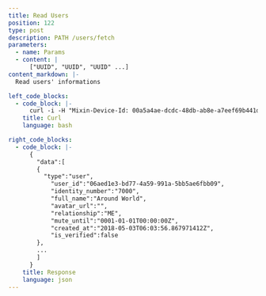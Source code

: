 ```yaml
---
title: Read Users
position: 122
type: post
description: PATH /users/fetch
parameters:
  - name: Params
  - content: |
      ["UUID", "UUID", "UUID" ...]
content_markdown: |-
  Read users' informations

left_code_blocks:
  - code_block: |-
      curl -i -H "Mixin-Device-Id: 00a5a4ae-dcdc-48db-ab8e-a7eef69b441d" -H "Content-Type: application/json" -H "Authorization: Bearer eyJhbGciOiJSUzUxMiIsInR5cCI6IkpXVCJ9.eyJleHAiOjE1MzMxMDg3OTYsImlhdCI6MTUyNTMzMjc5NiwianRpIjoiYzJiYzFiY2MtZTA4ZC00M2JlLWJhN2EtZGJlMWFlN2UxMzU3Iiwic2lkIjoiYTM0YzA3YTktNzU1ZC00YjU0LTk0YzUtZTQ1ZTlhMmRkNDNlIiwic2lnIjoiYzlkNDU1M2Q3ZmI3YjM4NDkxZjAxMmYyODQ0MTNhZmM0ODYzZTdhYWM4Nzg2NTVkNWU3NWFmM2VjYjQ0NjE5MyIsInVpZCI6IjA2YWVkMWUzLWJkNzctNGE1OS05OTFhLTViYjVhZTZmYmIwOSJ9.vBp791ho-lgGgGnRWw3CAtRXgK7TvQxXwYOikB-XVbBGRYeMEmkGdja8r461w-5t5JzEt9Y-yNYGWRE0oZ8DEuxgdcBe13FIP4UBgFw7dTG1SyvcQEO0BQtfiBL_8de8VuKntezfONkseOXUkG6IQ2qCBzZgijLwIbh3h-wPs6Q" "https://api.mixin.one/users/fetch" -X POST --data '["06aed1e3-bd77-4a59-991a-5bb5ae6fbb09"]'
    title: Curl
    language: bash

right_code_blocks:
  - code_block: |-
      {
        "data":[
        {
          "type":"user",
            "user_id":"06aed1e3-bd77-4a59-991a-5bb5ae6fbb09",
            "identity_number":"7000",
            "full_name":"Around World",
            "avatar_url":"",
            "relationship":"ME",
            "mute_until":"0001-01-01T00:00:00Z",
            "created_at":"2018-05-03T06:03:56.867971412Z",
            "is_verified":false
        },
        ...
        ]
      }
    title: Response
    language: json
---
```

